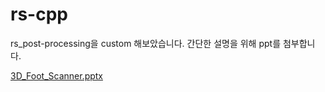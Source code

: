 # rs-cpp

rs_post-processing을 custom 해보았습니다. 간단한 설명을 위해 ppt를 첨부합니다.

[3D_Foot_Scanner.pptx](https://github.com/ddov123/rs-cpp/files/8704904/3D_Foot_Scanner.pptx)
